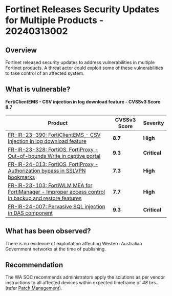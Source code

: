 # Fortinet Releases Security Updates for Multiple Products - 20240313002

## Overview

Fortinet released security updates to address vulnerabilities in multiple Fortinet products. A threat actor could exploit some of these vulnerabilities to take control of an affected system.

## What is vulnerable?

**FortiClientEMS - CSV injection in log download feature - CVSSv3 Score 8.7**

| Product                                                                                                                                               | CVSSv3 Score | Severity     |
| ----------------------------------------------------------------------------------------------------------------------------------------------------- | ------------ | ------------ |
| [FR-IR-23-390: FortiClientEMS - CSV injection in log download feature](https://www.fortiguard.com/psirt/FG-IR-23-390)                                 | **8.7**      | **High**     |
| [FR-IR-23-328: FortiOS, FortiProxy - Out-of-bounds Write in captive portal](https://www.fortiguard.com/psirt/FG-IR-23-328)                            | **9.3**      | **Critical** |
| [FR-IR-24-013: FortiOS, FortiProxy - Authorization bypass in SSLVPN bookmarks](https://www.fortiguard.com/psirt/FG-IR-24-013)                         | **7.3**      | **High**     |
| [FR-IR-23-103: FortiWLM MEA for FortiManager - Improper access control in backup and restore features](https://www.fortiguard.com/psirt/FG-IR-23-103) | **7.7**      | **High**     |
| [FR-IR-24-007: Pervasive SQL injection in DAS component](https://www.fortiguard.com/psirt/FG-IR-24-007)                                               | **9.3**      | **Critical** |

## What has been observed?

There is no evidence of exploitation affecting Western Australian Government networks at the time of publishing.

## Recommendation

The WA SOC recommends administrators apply the solutions as per vendor instructions to all affected devices within expected timeframe of *48 hrs...* (refer [Patch Management](../guidelines/patch-management.md)).
